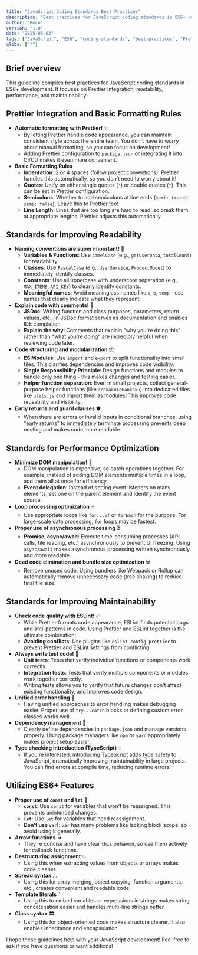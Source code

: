 ```yaml
---
title: "JavaScript Coding Standards Best Practices"
description: "Best practices for JavaScript coding standards in ES6+ development. Guidelines focusing on Prettier integration, readability, performance, and maintainability!"
author: "Reco"
version: "1.0"
date: "2025-06-03"
tags: ["JavaScript", "ES6", "coding-standards", "best-practices", "Prettier", "ESLint", "TypeScript", "コーディング規約", "ベストプラクティス"]
globs: ["*"]
---
```


## Brief overview
This guideline compiles best practices for JavaScript coding standards in ES6+ development. It focuses on Prettier integration, readability, performance, and maintainability!

## Prettier Integration and Basic Formatting Rules
- **Automatic formatting with Prettier!** ✨
  - By letting Prettier handle code appearance, you can maintain consistent style across the entire team. You don't have to worry about manual formatting, so you can focus on development!
  - Adding Prettier configuration to `package.json` or integrating it into CI/CD makes it even more convenient.
- **Basic Formatting Rules**
  - **Indentation**: 2 or 4 spaces (follow project conventions). Prettier handles this automatically, so you don't need to worry about it!
  - **Quotes**: Unify on either single quotes (`'`) or double quotes (`"`). This can be set in Prettier configuration.
  - **Semicolons**: Whether to add semicolons at line ends (`semi: true` or `semi: false`). Leave this to Prettier too!
  - **Line Length**: Lines that are too long are hard to read, so break them at appropriate lengths. Prettier adjusts this automatically.

## Standards for Improving Readability
- **Naming conventions are super important!** 🌟
  - **Variables & Functions**: Use `camelCase` (e.g., `getUserData`, `totalCount`) for readability.
  - **Classes**: Use `PascalCase` (e.g., `UserService`, `ProductModel`) to immediately identify classes.
  - **Constants**: Use all uppercase with underscore separation (e.g., `MAX_ITEMS`, `API_KEY`) to clearly identify constants.
  - **Meaningful names**: Avoid meaningless names like `a`, `b`, `temp` - use names that clearly indicate what they represent!
- **Explain code with comments!** 📝
  - **JSDoc**: Writing function and class purposes, parameters, return values, etc., in JSDoc format serves as documentation and enables IDE completion.
  - **Explain the why**: Comments that explain "why you're doing this" rather than "what you're doing" are incredibly helpful when reviewing code later.
- **Code structuring and modularization** 📦
  - **ES Modules**: Use `import` and `export` to split functionality into small files. This clarifies dependencies and improves code visibility.
  - **Single Responsibility Principle**: Design functions and modules to handle only one thing - this makes changes and testing easier.
  - **Helper function separation**: Even in small projects, collect general-purpose helper functions (like `zenkakuToHankaku`) into dedicated files like `utils.js` and import them as modules! This improves code reusability and visibility.
- **Early returns and guard clauses** 🛡️
  - When there are errors or invalid inputs in conditional branches, using "early returns" to immediately terminate processing prevents deep nesting and makes code more readable.

## Standards for Performance Optimization
- **Minimize DOM manipulation!** 🚀
  - DOM manipulation is expensive, so batch operations together. For example, instead of adding DOM elements multiple times in a loop, add them all at once for efficiency.
  - **Event delegation**: Instead of setting event listeners on many elements, set one on the parent element and identify the event source.
- **Loop processing optimization** ⚡
  - Use appropriate loops like `for...of` or `forEach` for the purpose. For large-scale data processing, `for` loops may be fastest.
- **Proper use of asynchronous processing** ⏳
  - **Promise, async/await**: Execute time-consuming processes (API calls, file reading, etc.) asynchronously to prevent UI freezing. Using `async/await` makes asynchronous processing written synchronously and more readable.
- **Dead code elimination and bundle size optimization** 🗑️
  - Remove unused code. Using bundlers like Webpack or Rollup can automatically remove unnecessary code (tree shaking) to reduce final file size.

## Standards for Improving Maintainability
- **Check code quality with ESLint!** ✅
  - While Prettier formats code appearance, ESLint finds potential bugs and anti-patterns in code. Using Prettier and ESLint together is the ultimate combination!
  - **Avoiding conflicts**: Use plugins like `eslint-config-prettier` to prevent Prettier and ESLint settings from conflicting.
- **Always write test code!** 🧪
  - **Unit tests**: Tests that verify individual functions or components work correctly.
  - **Integration tests**: Tests that verify multiple components or modules work together correctly.
  - Writing tests allows you to verify that future changes don't affect existing functionality, and improves code design.
- **Unified error handling** 🚨
  - Having unified approaches to error handling makes debugging easier. Proper use of `try...catch` blocks or defining custom error classes works well.
- **Dependency management** 🌳
  - Clearly define dependencies in `package.json` and manage versions properly. Using package managers like `npm` or `yarn` appropriately makes project setup easier.
- **Type checking introduction (TypeScript)** 💡
  - If you're interested, introducing TypeScript adds type safety to JavaScript, dramatically improving maintainability in large projects. You can find errors at compile time, reducing runtime errors.

## Utilizing ES6+ Features
- **Proper use of `const` and `let`** 🔄
  - **`const`**: Use `const` for variables that won't be reassigned. This prevents unintended changes.
  - **`let`**: Use `let` for variables that need reassignment.
  - **Don't use `var`!**: `var` has many problems like lacking block scope, so avoid using it generally.
- **Arrow functions** =>
  - They're concise and have clear `this` behavior, so use them actively for callback functions.
- **Destructuring assignment** 💥
  - Using this when extracting values from objects or arrays makes code cleaner.
- **Spread syntax** ...
  - Using this for array merging, object copying, function arguments, etc., creates convenient and readable code.
- **Template literals** `` ` ``
  - Using this to embed variables or expressions in strings makes string concatenation easier and handles multi-line strings better.
- **Class syntax** 🏛️
  - Using this for object-oriented code makes structure clearer. It also enables inheritance and encapsulation.

I hope these guidelines help with your JavaScript development! Feel free to ask if you have questions or want additions!
